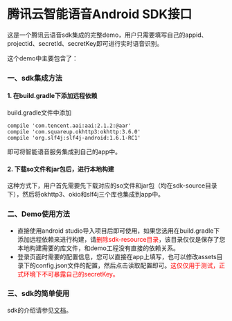 # 腾讯云智能语音Android SDK接口

这是一个腾讯云语音sdk集成的完整demo，用户只需要填写自己的appid、projectid、secretId、secretKey即可进行实时语音识别。

这个demo中主要包含了：

### 一、sdk集成方法
#### 1. 在build.gradle下添加远程依赖
build.gradle文件中添加
```
compile 'com.tencent.aai:aai:2.1.2:@aar'
compile 'com.squareup.okhttp3:okhttp:3.6.0'
compile 'org.slf4j:slf4j-android:1.6.1-RC1'
```
即可将智能语音服务集成到自己的app中。

#### 2. 下载so文件和jar包后，进行本地构建
这种方式下，用户首先需要先下载对应的so文件和jar包（均在sdk-source目录下），然后将okhttp3、okio和slf4j三个库也集成到app中。

### 二、Demo使用方法

- 直接使用android studio导入项目后即可使用，如果您选用在build.gradle下添加远程依赖来进行构建，请<font color=red>删除sdk-resource目录</font>，该目录仅仅是保存了您本地构建需要的库文件，和demo工程没有直接的依赖关系。
-  登录页面时需要的配置信息，您可以直接在app上填写，也可以修改assets目录下的config.json文件的配置，然后点击读取配置即可。<font color=red>这仅仅用于测试，正式环境下不可暴露自己的secretKey。</font>

### 三、sdk的简单使用

sdk的介绍请参见[文档](https://www.qcloud.com/document/product/441/6892)。
